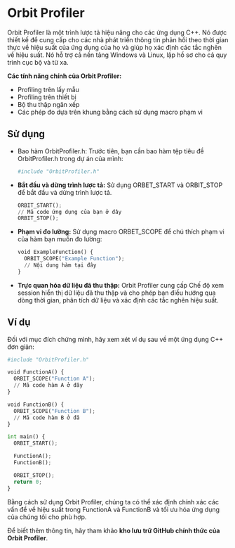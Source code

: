 # Orbit Profiler
Orbit Profiler là một trình lược tả hiệu năng cho các ứng dụng C++. Nó được thiết kế để cung cấp cho các nhà phát triển thông tin phản hồi theo thời gian thực về hiệu suất của ứng dụng của họ và giúp họ xác định các tắc nghẽn về hiệu suất. Nó hỗ trợ cả nền tảng Windows và Linux, lập hồ sơ cho cả quy trình cục bộ và từ xa.

**Các tính năng chính của Orbit Profiler:**

- Profiling trên lấy mẫu
- Profiling trên thiết bị
- Bộ thu thập ngăn xếp
- Các phép đo dựa trên khung bằng cách sử dụng macro phạm vi
## Sử dụng
- Bao hàm OrbitProfiler.h: Trước tiên, bạn cần bao hàm tệp tiêu đề OrbitProfiler.h trong dự án của mình:
  ~~~python
  #include "OrbitProfiler.h"
  ~~~
- **Bắt đầu và dừng trình lược tả:** Sử dụng ORBET_START và ORBIT_STOP để bắt đầu và dừng trình lược tả.
  ~~~python
  ORBIT_START();
  // Mã code ứng dụng của bạn ở đây
  ORBIT_STOP();
  ~~~
- **Phạm vi đo lường:** Sử dụng macro ORBET_SCOPE để chú thích phạm vi của hàm bạn muốn đo lường:
  ~~~python
  void ExampleFunction() {
    ORBIT_SCOPE("Example Function");
    // Nội dung hàm tại đây
  }
- **Trực quan hóa dữ liệu đã thu thập:** Orbit Profiler cung cấp Chế độ xem session hiển thị dữ liệu đã thu thập và cho phép bạn điều hướng qua dòng thời gian, phân tích dữ liệu và xác định các tắc nghẽn hiệu suất.
## Ví dụ
Đối với mục đích chứng mình, hãy xem xét ví dụ sau về một ứng dụng C++ đơn giản:
~~~python
#include "OrbitProfiler.h"

void FunctionA() {
  ORBIT_SCOPE("Function A");
  // Mã code hàm A ở đây
}

void FunctionB() {
  ORBIT_SCOPE("Function B");
  // Mã code hàm B ở đâ
}

int main() {
  ORBIT_START();

  FunctionA();
  FunctionB();

  ORBIT_STOP();
  return 0;
}
~~~
Bằng cách sử dụng Orbit Profiler, chúng ta có thể xác định chính xác các vấn đề về hiệu suất trong FunctionA và FunctionB và tối ưu hóa ứng dụng của chúng tôi cho phù hợp.

Để biết thêm thông tin, hãy tham khảo **kho lưu trữ GitHub chính thức của Orbit Profiler**.